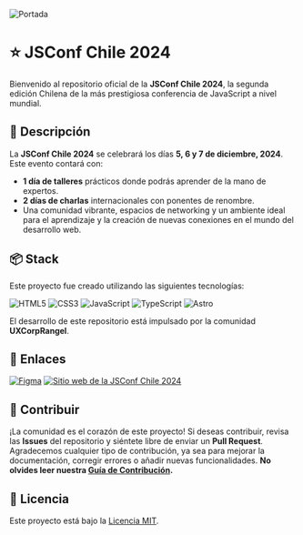 ![Portada](./apps/jsconfig/public/og/home.png)

# ⭐ JSConf Chile 2024

Bienvenido al repositorio oficial de la **JSConf Chile 2024**, la segunda edición Chilena de la más prestigiosa conferencia de JavaScript a nivel mundial.

## 💛 Descripción

La **JSConf Chile 2024** se celebrará los días **5, 6 y 7 de diciembre, 2024**. Este evento contará con:

- **1 día de talleres** prácticos donde podrás aprender de la mano de expertos.
- **2 días de charlas** internacionales con ponentes de renombre.
- Una comunidad vibrante, espacios de networking y un ambiente ideal para el aprendizaje y la creación de nuevas conexiones en el mundo del desarrollo web.

## 📦 Stack

Este proyecto fue creado utilizando las siguientes tecnologías:

![HTML5](https://img.shields.io/badge/html5-%23E34F26.svg?style=for-the-badge&logo=html5&logoColor=white) ![CSS3](https://img.shields.io/badge/css3-%231572B6.svg?style=for-the-badge&logo=css3&logoColor=white) ![JavaScript](https://img.shields.io/badge/javascript-%23323330.svg?style=for-the-badge&logo=javascript&logoColor=%23F7DF1E) ![TypeScript](https://img.shields.io/badge/typescript-%23007ACC.svg?style=for-the-badge&logo=typescript&logoColor=white) ![Astro](https://img.shields.io/badge/astro-%232C2052.svg?style=for-the-badge&logo=astro&logoColor=white)

El desarrollo de este repositorio está impulsado por la comunidad **UXCorpRangel**.

## 🔗 Enlaces

[![Figma](https://img.shields.io/badge/Figma-F24E1E?style=for-the-badge&logo=figma&logoColor=white)](<https://www.figma.com/design/d2N1dAGXytUaR9MdPMJyfJ/jsconf-(uxcorp)?node-id=0-1&node-type=canvas&t=Ublvjpj5a9NkMs3a-0>) [![Sitio web de la JSConf Chile 2024](https://img.shields.io/website?url=https%3A%2F%2Fjsconf.cl&style=for-the-badge)](https://jsconf.cl)

## 🤝 Contribuir

¡La comunidad es el corazón de este proyecto! Si deseas contribuir, revisa las **Issues** del repositorio y siéntete libre de enviar un **Pull Request**. Agradecemos cualquier tipo de contribución, ya sea para mejorar la documentación, corregir errores o añadir nuevas funcionalidades. **No olvides leer nuestra [Guía de Contribución](./CONTRIBUTING.md).**

## 📄 Licencia

Este proyecto está bajo la [Licencia MIT](LICENSE).